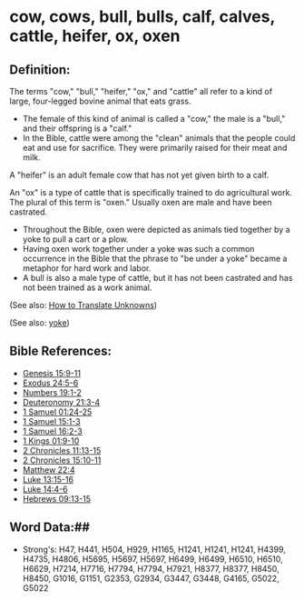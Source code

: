 # cow, cows, bull, bulls, calf, calves, cattle, heifer, ox, oxen #

## Definition: ##

The terms "cow," "bull," "heifer," "ox," and "cattle" all refer to a kind of large, four-legged bovine animal that eats grass.

* The female of this kind of animal is called a "cow," the male is a "bull," and their offspring is a "calf."
* In the Bible, cattle were among the "clean" animals that the people could eat and use for sacrifice. They were primarily raised for their meat and milk.

A "heifer" is an adult female cow that has not yet given birth to a calf.

An "ox" is a type of cattle that is specifically trained to do agricultural work. The plural of this term is "oxen." Usually oxen are male and have been castrated.

* Throughout the Bible, oxen were depicted as animals tied together by a yoke to pull a cart or a plow.
* Having oxen work together under a yoke was such a common occurrence in the Bible that the phrase to "be under a yoke" became a metaphor for hard work and labor.
*  A bull is also a male type of cattle, but it has not been castrated and has not been trained as a work animal.

(See also: [How to Translate Unknowns](rc://en/ta/man/translate/translate-unknown))

(See also: [yoke](yoke.md))

## Bible References: ##

* [Genesis 15:9-11](rc://en/tn/help/gen/15/09)
* [Exodus 24:5-6](rc://en/tn/help/exo/24/05)
* [Numbers 19:1-2](rc://en/tn/help/num/19/01)
* [Deuteronomy 21:3-4](rc://en/tn/help/deu/21/03)
* [1 Samuel 01:24-25](rc://en/tn/help/1sa/01/24)
* [1 Samuel 15:1-3](rc://en/tn/help/1sa/15/01)
* [1 Samuel 16:2-3](rc://en/tn/help/1sa/16/02)
* [1 Kings 01:9-10](rc://en/tn/help/1ki/01/09)
* [2 Chronicles 11:13-15](rc://en/tn/help/2ch/11/13)
* [2 Chronicles 15:10-11](rc://en/tn/help/2ch/15/10)
* [Matthew 22:4](rc://en/tn/help/mat/22/04)
* [Luke 13:15-16](rc://en/tn/help/luk/13/15)
* [Luke 14:4-6](rc://en/tn/help/luk/14/04)
* [Hebrews 09:13-15](rc://en/tn/help/heb/09/13)

## Word Data:##

* Strong's: H47, H441, H504, H929, H1165, H1241, H1241, H1241, H4399, H4735, H4806, H5695, H5697, H5697, H6499, H6499, H6510, H6510, H6629, H7214, H7716, H7794, H7794, H7921, H8377, H8377, H8450, H8450, G1016, G1151, G2353, G2934, G3447, G3448, G4165, G5022, G5022
